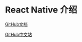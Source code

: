 # React Native 介绍

[GitHub文档](http://facebook.github.io/react-native/docs/getting-started.html)

[GitHub中文站](http://reactnative.cn/)

